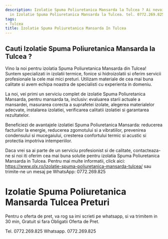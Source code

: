 ```yaml
---
description: Izolatie Spuma Poliuretanica Mansarda la Tulcea ? Ai nevoie de un profesionist
  in Izolatie Spuma Poliuretanica Mansarda la Tulcea. tel. 0772.269.825
tags:
- Tulcea
title: Izolatie Spuma Poliuretanica Mansarda In Tulcea
---
```



## Cauti Izolatie Spuma Poliuretanica Mansarda la Tulcea ?

Vino la noi pentru izolatia Spuma Poliuretanica Mansarda din Tulcea! Suntem specializati in izolatii termice, fonice si hidroizolatii si oferim servicii profesionale la cele mai mici preturi. Utilizam materiale de cea mai buna calitate si avem echipa noastra de specialisti cu experienta in domeniu.

La noi, vei primi un serviciu complet de izolatie Spuma Poliuretanica Mansarda, pentru mansarda ta, inclusiv: evaluarea starii actuale a mansardei, masurarea corecta a suprafetei izolate, alegerea materialelor adecvate, instalarea izolatiei, verificarea calitatii izolatiei si garantarea rezultatelor.

Beneficiezi de avantajele izolatiei Spuma Poliuretanica Mansarda: reducerea facturilor la energie, reducerea zgomotului si a vibratiilor, prevenirea condensului si mucegaiului, cresterea confortului termic si acustic si protectia impotriva intemperiilor.

Daca vrei sa ai parte de un serviciu profesionist si de calitate, contacteaza-ne si noi iti oferim cea mai buna solutie pentru izolatia Spuma Poliuretanica Mansarda in Tulcea. Pentru mai multe informatii, click aici: https://www.olx.ro/izolatie-spuma-poliuretanica-mansarda-tulcea/ sau trimite-ne un mesaj pe WhatsApp: 0772.269.825

# Izolatie Spuma Poliuretanica Mansarda Tulcea Preturi
Pentru o oferta de pret, va rog sa imi scrieti pe whatsapp, si va trimitem in 30 min, Gratuit si fara Obligatii Oferta de Pret.

Tel. 0772.269.825
Whatsapp. 0772.269.825